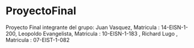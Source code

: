 # ProyectoFinal
Proyecto Final integrante del grupo:  Juan Vasquez, Matricula : 14-EISN-1-200,  Leopoldo Evangelista, Matricula : 10-EISN-1-183 , Richard Lugo , Matricula : 07-EIST-1-082
